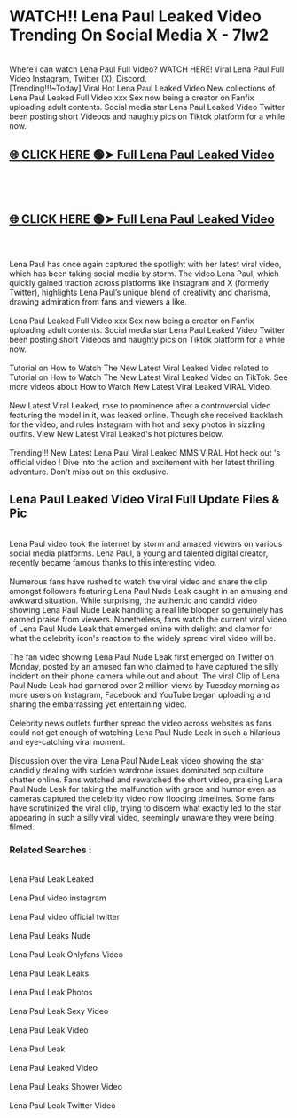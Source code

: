 # WATCH!! Lena Paul Leaked Video Trending On Social Media X - 7lw2<br>
<br>
Where i can watch Lena Paul Full Video? WATCH HERE! Viral Lena Paul Full Video Instagram, Twitter (X), Discord.
<br>
[Trending!!!~Today] Viral Hot Lena Paul Leaked Video New collections of Lena Paul Leaked Full Video xxx Sex now being a creator on Fanfix uploading adult contents. Social media star Lena Paul Leaked Video Twitter been posting short Videoos and naughty pics on Tiktok platform for a while now.
<br>
<h2><a href="https://onlyfansleakedmodels.blogspot.com/2024/09/lena-paul-bgg-threeway-with-troy-video.html">🌐 CLICK HERE 🟢➤ Full Lena Paul Leaked Video</a></h2><br>
<br>
<h2><a href="https://onlyfansleakedmodels.blogspot.com/2024/09/lena-paul-bgg-threeway-with-troy-video.html">🌐 CLICK HERE 🟢➤ Full Lena Paul Leaked Video</a></h2><br>
<br>
Lena Paul has once again captured the spotlight with her latest viral video, which has been taking social media by storm. The video Lena Paul, which quickly gained traction across platforms like Instagram and X (formerly Twitter), highlights Lena Paul’s unique blend of creativity and charisma, drawing admiration from fans and viewers a like.
<br><br>
Lena Paul Leaked Full Video xxx Sex now being a creator on Fanfix uploading adult contents. Social media star Lena Paul Leaked Video Twitter been posting short Videoos and naughty pics on Tiktok platform for a while now.
<br><br>
Tutorial on How to Watch The New Latest Viral Leaked Video related to Tutorial on How to Watch The New Latest Viral Leaked Video on TikTok. See more videos about How to Watch New Latest Viral Leaked VIRAL Video.
<br><br>
New Latest Viral Leaked, rose to prominence after a controversial video featuring the model in it, was leaked online. Though she received backlash for the video, and rules Instagram with hot and sexy photos in sizzling outfits. View New Latest Viral Leaked's hot pictures below.
<br><br>
Trending!!! New Latest Lena Paul Viral Leaked MMS VIRAL Hot heck out 's official video ! Dive into the action and excitement with her latest thrilling adventure. Don't miss out on this exclusive.
<br>
<h2>Lena Paul Leaked Video Viral Full Update Files & Pic</h2>
<br>
Lena Paul video took the internet by storm and amazed viewers on various social media platforms. Lena Paul, a young and talented digital creator, recently became famous thanks to this interesting video.
<br><br>
Numerous fans have rushed to watch the viral video and share the clip amongst followers featuring Lena Paul Nude Leak caught in an amusing and awkward situation. While surprising, the authentic and candid video showing Lena Paul Nude Leak handling a real life blooper so genuinely has earned praise from viewers. Nonetheless, fans watch the current viral video of Lena Paul Nude Leak that emerged online with delight and clamor for what the celebrity icon's reaction to the widely spread viral video will be.
<br><br>
The fan video showing Lena Paul Nude Leak first emerged on Twitter on Monday, posted by an amused fan who claimed to have captured the silly incident on their phone camera while out and about. The viral Clip of Lena Paul Nude Leak had garnered over 2 million views by Tuesday morning as more users on Instagram, Facebook and YouTube began uploading and sharing the embarrassing yet entertaining video.
<br><br>
Celebrity news outlets further spread the video across websites as fans could not get enough of watching Lena Paul Nude Leak in such a hilarious and eye-catching viral moment.
<br><br>
Discussion over the viral Lena Paul Nude Leak video showing the star candidly dealing with sudden wardrobe issues dominated pop culture chatter online. Fans watched and rewatched the short video, praising Lena Paul Nude Leak for taking the malfunction with grace and humor even as cameras captured the celebrity video now flooding timelines. Some fans have scrutinized the viral clip, trying to discern what exactly led to the star appearing in such a silly viral video, seemingly unaware they were being filmed.
<br>
<h3>Related Searches :</h3>
<br>
Lena Paul Leak Leaked
<br><br>
Lena Paul video instagram
<br><br>
Lena Paul video official twitter
<br><br>
Lena Paul Leaks Nude
<br><br>
Lena Paul Leak Onlyfans Video
<br><br>
Lena Paul Leak Leaks
<br><br>
Lena Paul Leak Photos
<br><br>
Lena Paul Leak Sexy Video
<br><br>
Lena Paul Leak Video
<br><br>
Lena Paul Leak
<br><br>
Lena Paul Leaked Video
<br><br>
Lena Paul Leaks Shower Video
<br><br>
Lena Paul Leak Twitter Video
